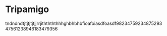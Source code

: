 # Tripamigo
tndndndtjtjtjtjtjjrrjiththththhhghbhbhbfioafoiasdfoasdf9823475923487529347561238946183479356
